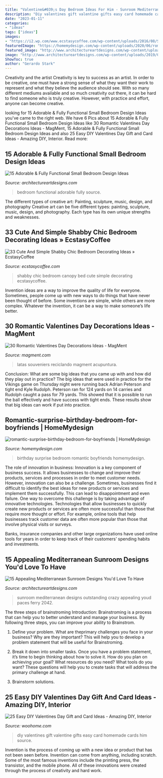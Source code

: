 ```yaml
---
title: "Valentine&#039;s Day Bedroom Ideas For Him - Sunroom Mediterranean Designs Outstanding Crazy Appealing Youd Paces Ferry 2042"
description: "Diy valentines gift valentine gifts easy card homemade cards him source"
date: "2023-01-11"
categories:
- "ideas"
tags: ["ideas"]
images:
- "https://i2.wp.com/www.ecstasycoffee.com/wp-content/uploads/2016/08/Shabby-Chic-Kids-Bedroom-With-A-Canopy-Bed.jpg"
featuredImage: "https://homemydesign.com/wp-content/uploads/2020/06/romantic-surprise-birthday-bedroom-for-boyfriends.jpg"
featured_image: "http://www.architectureartdesigns.com/wp-content/uploads/2019/07/15-Appealing-Mediterranean-Sunroom-Designs-Youd-Love-To-Have-15.jpg"
image: "http://www.architectureartdesigns.com/wp-content/uploads/2019/07/15-Appealing-Mediterranean-Sunroom-Designs-Youd-Love-To-Have-15.jpg"
ShowToc: true
author: "Gerardo Stark"
---
```



Creativity and the artist
Creativity is key to success as an artist. In order to be creative, one must have a strong sense of what they want their work to represent and what they believe the audience should see. With so many different mediums available and so much creativity out there, it can be hard to find someone who is truly creative. However, with practice and effort, anyone can become creative.

	

		
looking for 15 Adorable &amp; Fully Functional Small Bedroom Design Ideas you've came to the right web. We have 6 Pics about 15 Adorable &amp; Fully Functional Small Bedroom Design Ideas like 30 Romantic Valentines Day Decorations Ideas - MagMent, 15 Adorable &amp; Fully Functional Small Bedroom Design Ideas and also 25 Easy DIY Valentines Day Gift and Card Ideas - Amazing DIY, Interior. Read more:
		
    
## 15 Adorable &amp; Fully Functional Small Bedroom Design Ideas

<img loading=lazy src="http://www.architectureartdesigns.com/wp-content/uploads/2015/02/1231.jpg" onerror="this.onerror=null;this.src='https://tse2.mm.bing.net/th?id=OIP.kxWJPXlnqQJ6rkvbXDRtowHaLI&amp;pid=15.1';" alt="15 Adorable &amp; Fully Functional Small Bedroom Design Ideas">

_Source: architectureartdesigns.com_

>bedroom functional adorable fully source. 

	

The different types of creative art: Painting, sculpture, music, design, and photography
Creative art can be five different types: painting, sculpture, music, design, and photography. Each type has its own unique strengths and weaknesses.

    
## 33 Cute And Simple Shabby Chic Bedroom Decorating Ideas » EcstasyCoffee

<img loading=lazy src="https://i2.wp.com/www.ecstasycoffee.com/wp-content/uploads/2016/08/Shabby-Chic-Kids-Bedroom-With-A-Canopy-Bed.jpg" onerror="this.onerror=null;this.src='https://tse2.mm.bing.net/th?id=OIP.oVXacVJx3FoYQ5XCMhbWGAHaJ4&amp;pid=15.1';" alt="33 Cute And Simple Shabby Chic Bedroom Decorating Ideas » EcstasyCoffee">

_Source: ecstasycoffee.com_

>shabby chic bedroom canopy bed cute simple decorating ecstasycoffee. 

	

Invention ideas are a way to improve the quality of life for everyone. Sometimes, people come up with new ways to do things that have never been thought of before. Some inventions are simple, while others are more complex. Whatever the invention, it can be a way to make someone’s life better.

    
## 30 Romantic Valentines Day Decorations Ideas - MagMent

<img loading=lazy src="http://magment.com/wp-content/uploads/2016/11/Valentine-Table-Centerpieces.jpg" onerror="this.onerror=null;this.src='https://tse4.mm.bing.net/th?id=OIP._ND39nvxVzo_K9Uac59e5AHaJ4&amp;pid=15.1';" alt="30 Romantic Valentines Day Decorations Ideas - MagMent">

_Source: magment.com_

>latas souveniers reciclando magment acupuntura. 

	

Conclusion: What are some big ideas that you came up with and how did they play out in practice?
The big ideas that were used in practice for the Vikings game on Thursday night were running back Adrian Peterson and tight end Kyle Rudolph. Peterson ran for 124 yards on 14 carries and Rudolph caught a pass for 79 yards. This showed that it is possible to run the ball effectively and have success with tight ends. These results show that big ideas can work if put into practice.

    
## Romantic-surprise-birthday-bedroom-for-boyfriends | HomeMydesign

<img loading=lazy src="https://homemydesign.com/wp-content/uploads/2020/06/romantic-surprise-birthday-bedroom-for-boyfriends.jpg" onerror="this.onerror=null;this.src='https://tse2.mm.bing.net/th?id=OIP.8u0wEjNaeAJrxn3V1mwLUQHaJ4&amp;pid=15.1';" alt="romantic-surprise-birthday-bedroom-for-boyfriends | HomeMydesign">

_Source: homemydesign.com_

>birthday surprise bedroom romantic boyfriends homemydesign. 

	

The role of innovation in business:
Innovation is a key component of business success. It allows businesses to change and improve their products, services and processes in order to meet customer needs. However, innovation can also be a challenge. Sometimes, businesses find it difficult to identify the best ideas for new products or services and implement them successfully. This can lead to disappointment and even failure.
One way to overcome this challenge is by taking advantage of innovative technologies. Technologies that allow businesses to quickly create new products or services are often more successful than those that require more thought or effort. For example, online tools that help businesses track customer data are often more popular than those that involve physical visits or surveys.

Banks, insurance companies and other large organizations have used online tools for years in order to keep track of their customers’ spending habits and investments.

    
## 15 Appealing Mediterranean Sunroom Designs You&#039;d Love To Have

<img loading=lazy src="http://www.architectureartdesigns.com/wp-content/uploads/2019/07/15-Appealing-Mediterranean-Sunroom-Designs-Youd-Love-To-Have-15.jpg" onerror="this.onerror=null;this.src='https://tse2.mm.bing.net/th?id=OIP.EwiXHR5jG-2Ft7jlWLOnrAHaLH&amp;pid=15.1';" alt="15 Appealing Mediterranean Sunroom Designs You&#039;d Love To Have">

_Source: architectureartdesigns.com_

>sunroom mediterranean designs outstanding crazy appealing youd paces ferry 2042. 

	

The three steps of brainstroming
Introduction:
Brainstroming is a process that can help you to better understand and manage your business. By following three steps, you can improve your ability to Brainstrom.

1. Define your problem. What are theprimary challenges you face in your business? Why are they important? This will help you to develop a problem statement that will be useful for Brainstroming.

2. Break it down into smaller tasks. Once you have a problem statement, it’s time to begin thinking about how to solve it. How do you plan on achieving your goal? What resources do you need? What tools do you want? These questions will help you to create tasks that will address the primary challenge at hand.

3. Brainstorm solutions.

    
## 25 Easy DIY Valentines Day Gift And Card Ideas - Amazing DIY, Interior

<img loading=lazy src="http://www.woohome.com/wp-content/uploads/2014/02/DIY-Valentine-s-day-gifts-cards-12.jpg" onerror="this.onerror=null;this.src='https://tse3.mm.bing.net/th?id=OIP.C0CFA9iDbvPnx2VPY7zLiwHaJ4&amp;pid=15.1';" alt="25 Easy DIY Valentines Day Gift and Card Ideas - Amazing DIY, Interior">

_Source: woohome.com_

>diy valentines gift valentine gifts easy card homemade cards him source. 

	

Invention is the process of coming up with a new idea or product that has not been seen before. Invention can come from anything, including scratch. Some of the most famous inventions include the printing press, the transistor, and the mobile phone. All of these innovations were created through the process of creativity and hard work.


